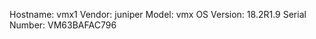 Hostname:      vmx1
Vendor:        juniper
Model:         vmx
OS Version:    18.2R1.9
Serial Number:  VM63BAFAC796
